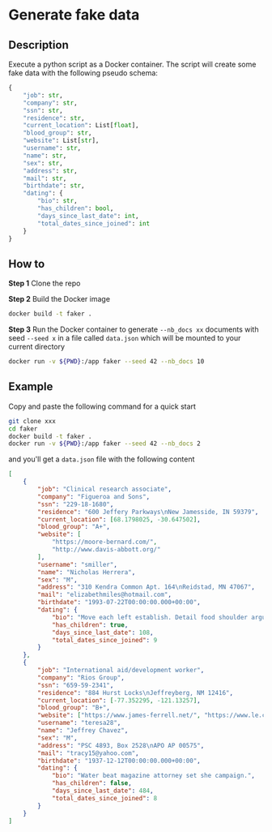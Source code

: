 # Generate fake data

## Description

Execute a python script as a Docker container. The script will create some fake data with the following pseudo schema:

```python
{
    "job": str,
    "company": str,
    "ssn": str,
    "residence": str,
    "current_location": List[float],
    "blood_group": str,
    "website": List[str],
    "username": str,
    "name": str,
    "sex": str,
    "address": str,
    "mail": str,
    "birthdate": str,
    "dating": {
        "bio": str,
        "has_children": bool,
        "days_since_last_date": int,
        "total_dates_since_joined": int
    }
}
```

## How to

**Step 1**
Clone the repo

**Step 2**
Build the Docker image

```sh
docker build -t faker .
```

**Step 3**
Run the Docker container to generate `--nb_docs xx` documents with seed `--seed x` in a file called `data.json` which will be mounted to your current directory

```sh
docker run -v ${PWD}:/app faker --seed 42 --nb_docs 10
```

## Example

Copy and paste the following command for a quick start

```sh
git clone xxx
cd faker
docker build -t faker .
docker run -v ${PWD}:/app faker --seed 42 --nb_docs 2
```

and you'll get a `data.json` file with the following content

```json
[
    {
        "job": "Clinical research associate",
        "company": "Figueroa and Sons",
        "ssn": "229-18-1680",
        "residence": "600 Jeffery Parkways\nNew Jamesside, IN 59379",
        "current_location": [68.1798025, -30.647502],
        "blood_group": "A+",
        "website": [
            "https://moore-bernard.com/",
            "http://www.davis-abbott.org/"
        ],
        "username": "smiller",
        "name": "Nicholas Herrera",
        "sex": "M",
        "address": "310 Kendra Common Apt. 164\nReidstad, MN 47067",
        "mail": "elizabethmiles@hotmail.com",
        "birthdate": "1993-07-22T00:00:00.000+00:00",
        "dating": {
            "bio": "Move each left establish. Detail food shoulder argue start source husband.",
            "has_children": true,
            "days_since_last_date": 108,
            "total_dates_since_joined": 9
        }
    },
    {
        "job": "International aid/development worker",
        "company": "Rios Group",
        "ssn": "659-59-2341",
        "residence": "884 Hurst Locks\nJeffreyberg, NM 12416",
        "current_location": [-77.352295, -121.13257],
        "blood_group": "B+",
        "website": ["https://www.james-ferrell.net/", "https://www.le.com/"],
        "username": "teresa28",
        "name": "Jeffrey Chavez",
        "sex": "M",
        "address": "PSC 4893, Box 2528\nAPO AP 00575",
        "mail": "tracy15@yahoo.com",
        "birthdate": "1937-12-12T00:00:00.000+00:00",
        "dating": {
            "bio": "Water beat magazine attorney set she campaign.",
            "has_children": false,
            "days_since_last_date": 484,
            "total_dates_since_joined": 8
        }
    }
]
```
